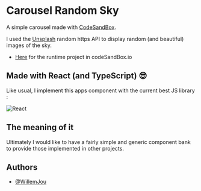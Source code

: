 # Carousel Random Sky

A simple carousel made with [CodeSandBox](https://codesandbox.io/).

I used the [Unsplash](https://unsplash.com/fr/s/photos/sunsplash) random https API to display random (and beautiful) images of the sky.

- [Here](<(https://codesandbox.io/p/sandbox/sky-carousel-ltl8gj?file=%2Fsrc%2FApp.tsx)>) for the runtime project in codeSandBox.io

## Made with React (and TypeScript) 😎

Like usual, I implement this apps component with the current best JS library :

![React](https://img.shields.io/badge/react-%2320232a.svg?style=for-the-badge&logo=react&logoColor=%2361DAFB)

## The meaning of it

Ultimately I would like to have a fairly simple and generic component bank to provide those implemented in other projects.

## Authors

- [@WillemJou](https://www.github.com/WillemJou)
